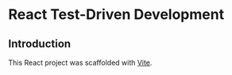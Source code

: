 # React Test-Driven Development 

## Introduction
This React project was scaffolded with [Vite](https://vitejs.dev/).
